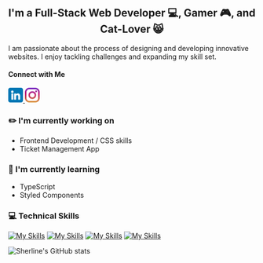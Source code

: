 <!---<h3 align="center">Hi there, I'm <a href="https://www.sherlineau.com" target="_blank" rel="referrer">Sherline</a></h3>
--->

<h2 align="center">I'm a Full-Stack Web Developer 💻, Gamer 🎮, and Cat-Lover 😸</h2>

I am passionate about the process of designing and developing innovative websites. I enjoy tackling challenges and expanding my skill set.

#### Connect with Me
<a href="https://www.linkedin.com/in/sherlineau">
  <img src="/images/linkedin.png" width="30px">
</a>
<a href="https://www.instagram.com/sherlineau">
  <img src="/images/instagram.png" width="30px">
</a>

### ✏️ I'm currently working on
- Frontend Development / CSS skills
- Ticket Management App

### 📘 I'm currently learning
- TypeScript
- Styled Components

### 💻 Technical Skills
[![My Skills](https://skillicons.dev/icons?i=html,css,cs,cpp,js,py)](https://skillicons.dev)
[![My Skills](https://skillicons.dev/icons?i=react,nodejs,express,gatsby,dotnet,bootstrap)](https://skillicons.dev)
[![My Skills](https://skillicons.dev/icons?i=mongodb,mysql,graphql)](https://skillicons.dev)
[![My Skills](https://skillicons.dev/icons?i=unreal,vscode,ps,pr,ai,aws,ae)](https://skillicons.dev)

![Sherline's GitHub stats](https://github-readme-stats.vercel.app/api?username=sherlineau&count_private=true)
